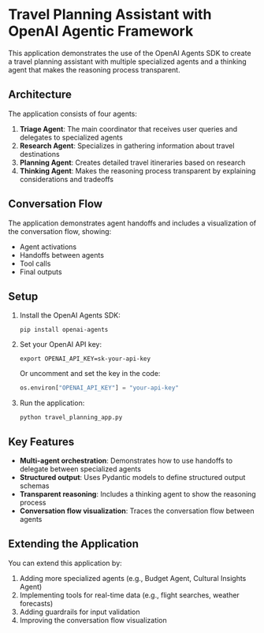 # Travel Planning Assistant with OpenAI Agentic Framework

This application demonstrates the use of the OpenAI Agents SDK to create a travel planning assistant with multiple specialized agents and a thinking agent that makes the reasoning process transparent.

## Architecture

The application consists of four agents:

1. **Triage Agent**: The main coordinator that receives user queries and delegates to specialized agents
2. **Research Agent**: Specializes in gathering information about travel destinations
3. **Planning Agent**: Creates detailed travel itineraries based on research
4. **Thinking Agent**: Makes the reasoning process transparent by explaining considerations and tradeoffs

## Conversation Flow

The application demonstrates agent handoffs and includes a visualization of the conversation flow, showing:
- Agent activations
- Handoffs between agents
- Tool calls
- Final outputs

## Setup

1. Install the OpenAI Agents SDK:
   ```
   pip install openai-agents
   ```

2. Set your OpenAI API key:
   ```
   export OPENAI_API_KEY=sk-your-api-key
   ```
   Or uncomment and set the key in the code:
   ```python
   os.environ["OPENAI_API_KEY"] = "your-api-key"
   ```

3. Run the application:
   ```
   python travel_planning_app.py
   ```

## Key Features

- **Multi-agent orchestration**: Demonstrates how to use handoffs to delegate between specialized agents
- **Structured output**: Uses Pydantic models to define structured output schemas
- **Transparent reasoning**: Includes a thinking agent to show the reasoning process
- **Conversation flow visualization**: Traces the conversation flow between agents

## Extending the Application

You can extend this application by:

1. Adding more specialized agents (e.g., Budget Agent, Cultural Insights Agent)
2. Implementing tools for real-time data (e.g., flight searches, weather forecasts)
3. Adding guardrails for input validation
4. Improving the conversation flow visualization
